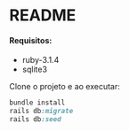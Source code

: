 # README

#### Requisitos:

- ruby-3.1.4
- sqlite3

Clone o projeto e ao executar:

```ruby
bundle install
rails db:migrate
rails db:seed
